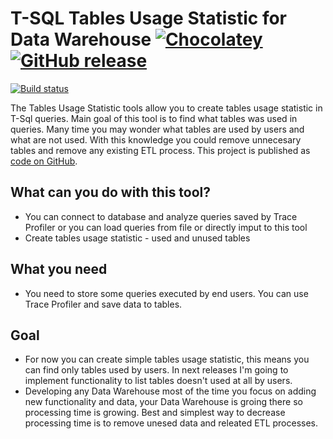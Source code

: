 # T-SQL Tables Usage Statistic for Data Warehouse  [![Chocolatey](https://img.shields.io/chocolatey/dt/TablesUsageStatistic.svg)](https://chocolatey.org/packages/TablesUsageStatistic/) [![GitHub release](https://img.shields.io/github/release/LKrysik/TablesUsageStatistic.svg)](https://github.com/LKrysik/TablesUsageStatistic/releases) 

[![Build status](https://tablesusagestatistic.visualstudio.com/TablesUsageStatistic/_apis/build/status/TablesUsageStatistic)](https://tablesusagestatistic.visualstudio.com/TablesUsageStatistic/_build/latest?definitionId=1)

The Tables Usage Statistic tools allow you to create tables usage statistic in T-Sql queries. Main goal of this tool is to find what tables was used in queries. Many time you may wonder what tables are used by users and what are not used. With this knowledge you could remove unnecesary tables and remove any existing ETL process.
This project is published as [code on GitHub](https://github.com/LKrysik/TablesUsageStatistic/).


## What can you do with this tool?

- You can connect to database and analyze queries saved by Trace Profiler or you can load queries from file or directly imput to this tool
- Create tables usage statistic - used and unused tables 

## What you need

- You need to store some queries executed by end users. You can use Trace Profiler and save data to tables. 

## Goal

- For now you can create simple tables usage statistic, this means you can find only tables used by users. In next releases I'm going to implement functionality to list tables doesn't used at all by users.
- Developing any Data Warehouse most of the time you focus on adding new functionality and data, your Data Warehouse is groing there so processing time is growing. Best and simplest way to decrease processing time is to remove unesed data and releated ETL processes.
